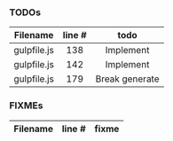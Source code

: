 ### TODOs
| Filename | line # | todo
|:--------:|:------:|:------:
| gulpfile.js | 138 | Implement
| gulpfile.js | 142 | Implement
| gulpfile.js | 179 | Break generate


### FIXMEs
| Filename | line # | fixme
|:--------:|:------:|:------:
